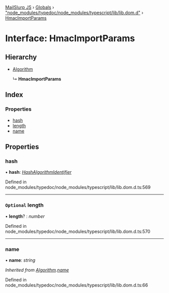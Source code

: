 [MailSlurp JS](../README.md) › [Globals](../globals.md) › ["node_modules/typedoc/node_modules/typescript/lib/lib.dom.d"](../modules/_node_modules_typedoc_node_modules_typescript_lib_lib_dom_d_.md) › [HmacImportParams](_node_modules_typedoc_node_modules_typescript_lib_lib_dom_d_.hmacimportparams.md)

# Interface: HmacImportParams

## Hierarchy

* [Algorithm](_node_modules_typedoc_node_modules_typescript_lib_lib_dom_d_.algorithm.md)

  ↳ **HmacImportParams**

## Index

### Properties

* [hash](_node_modules_typedoc_node_modules_typescript_lib_lib_dom_d_.hmacimportparams.md#hash)
* [length](_node_modules_typedoc_node_modules_typescript_lib_lib_dom_d_.hmacimportparams.md#optional-length)
* [name](_node_modules_typedoc_node_modules_typescript_lib_lib_dom_d_.hmacimportparams.md#name)

## Properties

###  hash

• **hash**: *[HashAlgorithmIdentifier](../modules/_node_modules_typedoc_node_modules_typescript_lib_lib_dom_d_.md#hashalgorithmidentifier)*

Defined in node_modules/typedoc/node_modules/typescript/lib/lib.dom.d.ts:569

___

### `Optional` length

• **length**? : *number*

Defined in node_modules/typedoc/node_modules/typescript/lib/lib.dom.d.ts:570

___

###  name

• **name**: *string*

*Inherited from [Algorithm](_node_modules_typedoc_node_modules_typescript_lib_lib_dom_d_.algorithm.md).[name](_node_modules_typedoc_node_modules_typescript_lib_lib_dom_d_.algorithm.md#name)*

Defined in node_modules/typedoc/node_modules/typescript/lib/lib.dom.d.ts:66
